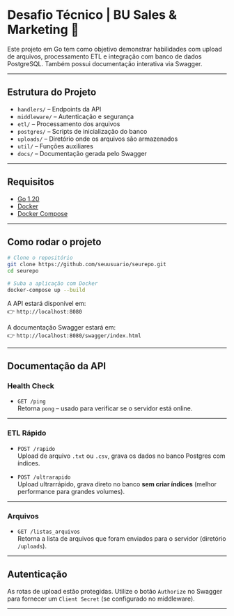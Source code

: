 
# Desafio Técnico | BU Sales & Marketing  🚀

Este projeto em Go tem como objetivo demonstrar habilidades com upload de arquivos, processamento ETL e integração com banco de dados PostgreSQL. Também possui documentação interativa via Swagger.

---

##  Estrutura do Projeto

- `handlers/` – Endpoints da API
- `middleware/` – Autenticação e segurança
- `etl/` – Processamento dos arquivos
- `postgres/` – Scripts de inicialização do banco
- `uploads/` – Diretório onde os arquivos são armazenados
- `util/` – Funções auxiliares
- `docs/` – Documentação gerada pelo Swagger

---

##  Requisitos

- [Go 1.20](https://golang.org/)
- [Docker](https://www.docker.com/)
- [Docker Compose](https://docs.docker.com/compose/)

---

##  Como rodar o projeto

```bash
# Clone o repositório
git clone https://github.com/seuusuario/seurepo.git
cd seurepo

# Suba a aplicação com Docker
docker-compose up --build
```

A API estará disponível em:  
👉 `http://localhost:8080`

A documentação Swagger estará em:  
👉 `http://localhost:8080/swagger/index.html`

---

##  Documentação da API

###  Health Check
- `GET /ping`  
  Retorna `pong` – usado para verificar se o servidor está online.

---

###  ETL Rápido
- `POST /rapido`  
  Upload de arquivo `.txt` ou `.csv`, grava os dados no banco Postgres com índices.

- `POST /ultrarapido`  
  Upload ultrarrápido, grava direto no banco **sem criar índices** (melhor performance para grandes volumes).

---

###  Arquivos
- `GET /listas_arquivos`  
  Retorna a lista de arquivos que foram enviados para o servidor (diretório `/uploads`).

---

##  Autenticação

As rotas de upload estão protegidas. Utilize o botão `Authorize` no Swagger para fornecer um `Client Secret` (se configurado no middleware).

---

